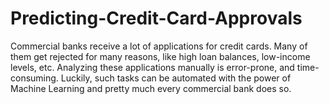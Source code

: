 # Predicting-Credit-Card-Approvals
Commercial banks receive a lot of applications for credit cards. Many of them get rejected for many reasons, like high loan balances, low-income levels, etc. Analyzing these applications manually is error-prone, and time-consuming. Luckily, such tasks can be automated with the power of Machine Learning and pretty much every commercial bank does so.
